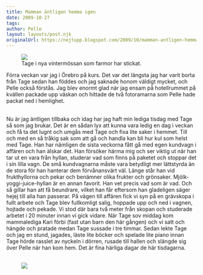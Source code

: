 ```yaml
---
title: Mamman äntligen hemma igen
date: 2009-10-27
tags: 	
author: Pelle
layout: layouts/post.njk
originalUrl: https://nejtupp.blogspot.com/2009/10/mamman-antligen-hemma-igen.html
---
```


<figure>
	<img src="../../../img/2009/10/_MG_8846_1024pix.jpg">
	<figcaption>Tage i nya vintermössan som farmor har stickat.</figcaption>
</figure>

Förra veckan var jag i Örebro på kurs. Det var det längsta jag har varit borta från Tage sedan han föddes och jag saknade honom väldigt mycket, och Pelle också förstås. Jag blev enormt glad när jag ensam på hotellrummet på kvällen packade upp väskan och hittade de två fotoramarna som Pelle hade packat ned i hemlighet.
<br><br>

Nu är jag äntligen tillbaka och idag har jag haft min lediga tisdag med Tage så som jag brukar. Det är en sådan lyx att kunna vara ledig en dag i veckan och få ta det lugnt och umgås med Tage och fixa lite saker i hemmet. Till och med en så tråkig sak som att gå och handla kan bli hur kul som helst med Tage. Han har nämligen de sista veckorna fått gå med egen kundvagn i affären och han älskar det. Han försöker härma mig och ser viktig ut när han tar ut en vara från hyllan, studerar vad som finns på paketet och stoppar det i sin lilla vagn. De små kundvagnarna måste vara betydligt mer lättstyrda än de stora för han hanterar dem förvånansvärt väl. Länge står han vid frukthyllorna och pekar och benämner olika frukter och grönsaker. Mjölk-yoggi-juice-hyllan är en annan favorit. Han vet precis vad som är vad. Och så gillar han att få beundrare, vilket han får eftersom han gladeligen säger hejej till alla han passerar. På vägen till affären fick vi syn på en grävskopa i fullt arbete och Tage blev fullkomligt salig, hoppade upp och ned i vagnen, hojtade och pekade. Vi stod där bara två meter från skopan och studerade arbetet i 20 minuter innan vi gick vidare. När Tage sov middag kom mammalediga Kari förbi (fast utan barn den här gången) och vi satt och hängde och pratade medan Tage sussade i tre timmar. Sedan lekte Tage och jag en stund, jagades, läste lite böcker och spelade lite piano innan Tage hörde rasslet av nyckeln i dörren, rusade till hallen och slängde sig över Pelle när han kom hem. Det är fina härliga dagar de här tisdagarna.
<br><br>

<figure>
	<img src="../../../img/2009/10/_MG_8851_1024pix.jpg">
</figure>